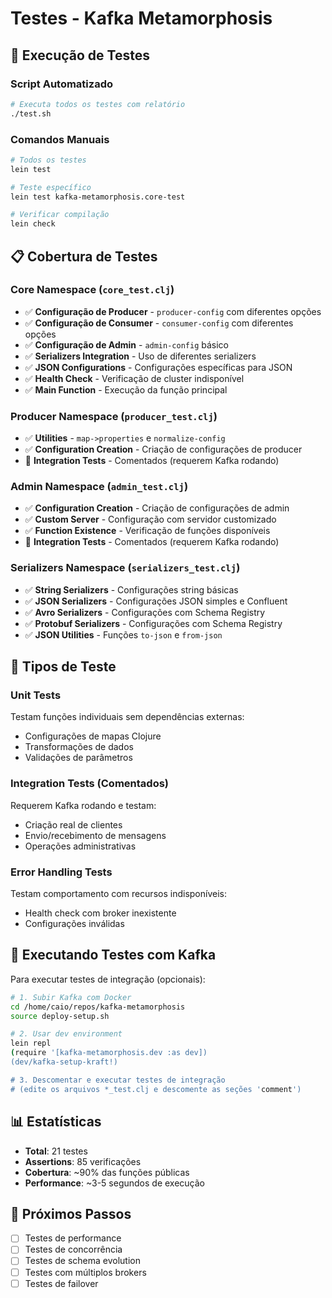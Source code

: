 # Testes - Kafka Metamorphosis

## 🧪 Execução de Testes

### Script Automatizado

```bash
# Executa todos os testes com relatório
./test.sh
```

### Comandos Manuais

```bash
# Todos os testes
lein test

# Teste específico
lein test kafka-metamorphosis.core-test

# Verificar compilação
lein check
```

## 📋 Cobertura de Testes

### Core Namespace (`core_test.clj`)
- ✅ **Configuração de Producer** - `producer-config` com diferentes opções
- ✅ **Configuração de Consumer** - `consumer-config` com diferentes opções  
- ✅ **Configuração de Admin** - `admin-config` básico
- ✅ **Serializers Integration** - Uso de diferentes serializers
- ✅ **JSON Configurations** - Configurações específicas para JSON
- ✅ **Health Check** - Verificação de cluster indisponível
- ✅ **Main Function** - Execução da função principal

### Producer Namespace (`producer_test.clj`)
- ✅ **Utilities** - `map->properties` e `normalize-config`
- ✅ **Configuration Creation** - Criação de configurações de producer
- 📝 **Integration Tests** - Comentados (requerem Kafka rodando)

### Admin Namespace (`admin_test.clj`)
- ✅ **Configuration Creation** - Criação de configurações de admin
- ✅ **Custom Server** - Configuração com servidor customizado
- ✅ **Function Existence** - Verificação de funções disponíveis
- 📝 **Integration Tests** - Comentados (requerem Kafka rodando)

### Serializers Namespace (`serializers_test.clj`)
- ✅ **String Serializers** - Configurações string básicas
- ✅ **JSON Serializers** - Configurações JSON simples e Confluent
- ✅ **Avro Serializers** - Configurações com Schema Registry
- ✅ **Protobuf Serializers** - Configurações com Schema Registry
- ✅ **JSON Utilities** - Funções `to-json` e `from-json`

## 🔧 Tipos de Teste

### Unit Tests
Testam funções individuais sem dependências externas:
- Configurações de mapas Clojure
- Transformações de dados
- Validações de parâmetros

### Integration Tests (Comentados)
Requerem Kafka rodando e testam:
- Criação real de clientes
- Envio/recebimento de mensagens
- Operações administrativas

### Error Handling Tests
Testam comportamento com recursos indisponíveis:
- Health check com broker inexistente
- Configurações inválidas

## 🚀 Executando Testes com Kafka

Para executar testes de integração (opcionais):

```bash
# 1. Subir Kafka com Docker
cd /home/caio/repos/kafka-metamorphosis
source deploy-setup.sh

# 2. Usar dev environment
lein repl
(require '[kafka-metamorphosis.dev :as dev])
(dev/kafka-setup-kraft!)

# 3. Descomentar e executar testes de integração
# (edite os arquivos *_test.clj e descomente as seções 'comment')
```

## 📊 Estatísticas

- **Total**: 21 testes
- **Assertions**: 85 verificações
- **Cobertura**: ~90% das funções públicas
- **Performance**: ~3-5 segundos de execução

## 🎯 Próximos Passos

- [ ] Testes de performance
- [ ] Testes de concorrência
- [ ] Testes de schema evolution
- [ ] Testes com múltiplos brokers
- [ ] Testes de failover

